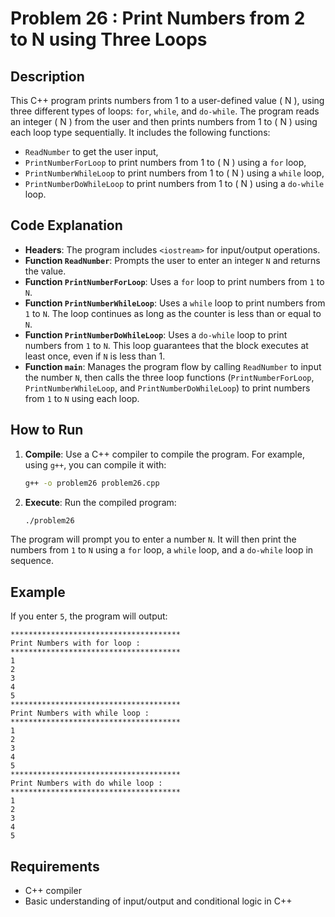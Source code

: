# Problem 26 : Print Numbers from 2 to N using Three Loops

## Description
This C++ program prints numbers from 1 to a user-defined value \( N \), using three different types of loops: `for`, `while`, and `do-while`. The program reads an integer \( N \) from the user and then prints numbers from 1 to \( N \) using each loop type sequentially. It includes the following functions:
- `ReadNumber` to get the user input,
- `PrintNumberForLoop` to print numbers from 1 to \( N \) using a `for` loop,
- `PrintNumberWhileLoop` to print numbers from 1 to \( N \) using a `while` loop,
- `PrintNumberDoWhileLoop` to print numbers from 1 to \( N \) using a `do-while` loop.

## Code Explanation

- **Headers**: The program includes `<iostream>` for input/output operations.
- **Function `ReadNumber`**: Prompts the user to enter an integer `N` and returns the value.
- **Function `PrintNumberForLoop`**: Uses a `for` loop to print numbers from `1` to `N`.
- **Function `PrintNumberWhileLoop`**: Uses a `while` loop to print numbers from `1` to `N`. The loop continues as long as the counter is less than or equal to `N`.
- **Function `PrintNumberDoWhileLoop`**: Uses a `do-while` loop to print numbers from `1` to `N`. This loop guarantees that the block executes at least once, even if `N` is less than 1.
- **Function `main`**: Manages the program flow by calling `ReadNumber` to input the number `N`, then calls the three loop functions (`PrintNumberForLoop`, `PrintNumberWhileLoop`, and `PrintNumberDoWhileLoop`) to print numbers from `1` to `N` using each loop.



## How to Run

1. **Compile**: Use a C++ compiler to compile the program. For example, using `g++`, you can compile it with:
   ```bash
   g++ -o problem26 problem26.cpp
   ```
2. **Execute**: Run the compiled program:
   ```bash
   ./problem26
   ```

  The program will prompt you to enter a number `N`. It will then print the numbers from `1` to `N` using a `for` loop, a `while` loop, and a `do-while` loop in sequence.

## Example

If you enter `5`, the program will output:
```
**************************************
Print Numbers with for loop :
**************************************
1
2
3
4
5
**************************************
Print Numbers with while loop : 
**************************************
1
2
3
4
5
**************************************
Print Numbers with do while loop : 
**************************************
1
2
3
4
5
```


## Requirements
- C++ compiler
- Basic understanding of input/output and conditional logic in C++



